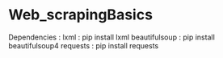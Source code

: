 # Web_scrapingBasics

Dependencies :
lxml : pip install lxml
beautifulsoup : pip install beautifulsoup4
requests : pip install requests 
